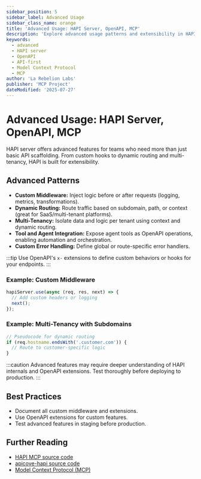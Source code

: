 ```yaml
---
sidebar_position: 5
sidebar_label: Advanced Usage
sidebar_class_name: orange
title: 'Advanced Usage: HAPI Server, OpenAPI, MCP'
description: 'Explore advanced usage patterns and extensibility in HAPI server for API-first, OpenAPI-driven, and Model Context Protocol (MCP) deployments.'
keywords:
  - advanced
  - HAPI server
  - OpenAPI
  - API-first
  - Model Context Protocol
  - MCP
author: 'La Rebelion Labs'
publisher: 'MCP Project'
dateModified: '2025-07-27'
---
```


# Advanced Usage: HAPI Server, OpenAPI, MCP

HAPI server offers advanced features for teams who need more than just basic API scaffolding. From custom hooks to dynamic routing and multi-tenancy, HAPI is built for extensibility.

## Advanced Patterns
- **Custom Middleware:** Inject logic before or after requests (logging, metrics, transformations).
- **Dynamic Routing:** Route traffic based on subdomain, path, or context (great for SaaS/multi-tenant platforms).
- **Multi-Tenancy:** Isolate data and logic per tenant using context and dynamic routing.
- **Tool and Agent Integration:** Expose agent tools as OpenAPI operations, enabling automation and orchestration.
- **Custom Error Handling:** Define global or route-specific error handlers.

:::tip
Use OpenAPI's `x-` extensions to define custom behaviors or hooks for your endpoints.
:::

### Example: Custom Middleware
```js
hapiServer.use(async (req, res, next) => {
  // Add custom headers or logging
  next();
});
```

### Example: Multi-Tenancy with Subdomains
```js
// Pseudocode for dynamic routing
if (req.hostname.endsWith('.customer.com')) {
  // Route to customer-specific logic
}
```

:::caution
Advanced features may require deeper understanding of HAPI internals and OpenAPI extensions. Test thoroughly before deploying to production.
:::

## Best Practices
- Document all custom middleware and extensions.
- Use OpenAPI extensions for custom features.
- Test advanced features in staging before production.

## Further Reading
- [HAPI MCP source code](https://github.com/la-rebelion/hapi-mcp)
- [apicove-hapi source code](https://github.com/la-rebelion/apicove-hapi)
- [Model Context Protocol (MCP)](https://github.com/la-rebelion)